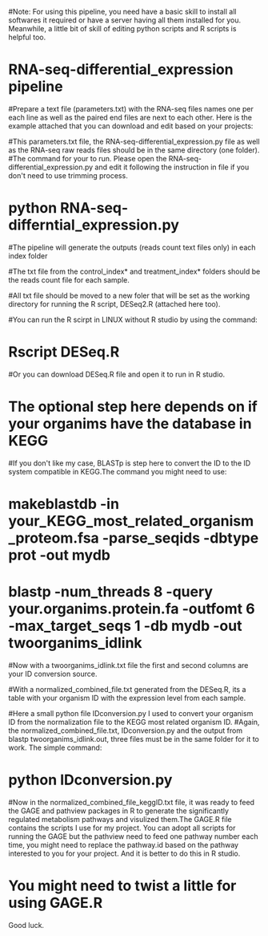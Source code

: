 #Note: For using this pipeline, you need have a basic skill to install all softwares it required or have a server having all them installed for you. Meanwhile, a little bit of skill of editing python scripts and R scripts is helpful too.

# RNA-seq-differential_expression pipeline
#Prepare a text file (parameters.txt) with the RNA-seq files names one per each line as well as the paired end files are next to each other.
Here is the example attached that you can download and edit based on your projects:

#This parameters.txt file, the RNA-seq-differential_expression.py file as well as the RNA-seq raw reads files should be in the same directory (one folder).
#The command for your to run. Please open the RNA-seq-differential_expression.py and edit it following the instruction in file if you don't need to use trimming process.
# python RNA-seq-differntial_expression.py 

#The pipeline will generate the outputs (reads count text files only) in each index folder

#The txt file from the control_index* and treatment_index* folders should be the reads count file for each sample.

#All txt file should be moved to a new foler that will be set as the working directory for running the R script, DESeq2.R (attached here too).

#You can run the R scirpt in LINUX without R studio by using the command:
# Rscript DESeq.R

#Or you can download DESeq.R file and open it to run in R studio.


# The optional step here depends on if your organims have the database in KEGG
#If you don't like my case, BLASTp is  step here to convert the ID to the ID system compatible in KEGG.The command you might need to use:
# makeblastdb -in your_KEGG_most_related_organism_proteom.fsa -parse_seqids -dbtype prot -out mydb

# blastp -num_threads 8 -query your.organims.protein.fa -outfomt 6 -max_target_seqs 1 -db mydb -out twoorganims_idlink

#Now with a twoorganims_idlink.txt file the first and second columns are your ID conversion source.

#With a normalized_combined_file.txt generated from the DESeq.R, its a table with your organism ID with the expression level from each sample.

#Here a small python file IDconversion.py I used to convert your organism ID from the normalization file to the KEGG most related organism ID.
#Again, the normalized_combined_file.txt, IDconversion.py and the output from blastp twoorganims_idlink.out, three files must be in the same folder for it to work. The simple command:

# python IDconversion.py

#Now in the normalized_combined_file_keggID.txt file, it was ready to feed the GAGE and pathview packages in R to generate the significantly regulated metabolism pathways and visulized them.The GAGE.R file contains the scripts I use for my project. You can adopt all scripts for running the GAGE but the pathview need to feed one pathway number each time, you might need to replace the pathway.id based on the pathway interested to you for your project. And it is better to do this in R studio.

# You might need to twist a little for using GAGE.R

Good luck.
